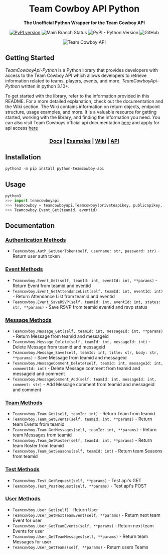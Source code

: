 <div align="center">

# Team Cowboy API Python

**The Unofficial Python Wrapper for the Team Cowboy API**

<!-- ![Development Branch Status]() -->
<!-- ![Periodic External Test Status]() -->
[![PyPI version](https://badge.fury.io/py/python-teamcowboy-api.svg)](https://badge.fury.io/py/python-teamcowboy-api)
![Main Branch Status](https://github.com/KCNilssen/TeamCowboyApi-Python/actions/workflows/build-and-test.yml/badge.svg?event=push)
![PyPI - Python Version](https://img.shields.io/pypi/pyversions/python-teamcowboy-api)
![GitHub](https://img.shields.io/github/license/KCNilssen/TeamCowboyApi-Python)

![Team Cowboy API](https://static.teamcowboy.com/images/tcLogo_glow.png)

<div align="left">

## Getting Started

*TeamCowboyApi-Python* is a Python library that provides developers with access to the Team Cowboy API which allows developers to retrieve information related to teams, players, events, and more. *TeamCowboyApi-Python* written in python 3.10+.

To get started with the library, refer to the information provided in this README. For a more detailed explanation, check out the documentation and the Wiki section. The Wiki contains information on return objects, endpoint structure, usage examples, and more. It is a valuable resource for getting started, working with the library, and finding the information you need. You can also visit Team Cowboys official api documentation [here](http://api.teamcowboy.com/v1/docs/#_Toc372547893) and apply for api access [here](https://www.teamcowboy.com/api/requestAccount)


<div align="center">

### [Docs](http://api.teamcowboy.com/v1/docs/) | [Examples]() | [Wiki](http://api.teamcowboy.com/v1/docs/) | [API](https://api.teamcowboy.com/v1/) 

<div align="left">

## Installation
```python
python3 -m pip install python-teamcowboy-api
```

## Usage
```python
python3
>>> import teamcowboyapi
>>> Teamcowboy = teamcowboyapi.Teamcowboy(privateapikey, publicapikey, username, password)
>>> Teamcowboy.Event_Get(teamid, eventid)
```

## Documentation

### [Authentication Methods]()
* `Teamcowboy.Auth_GetUserToken(self, username: str, password: str)` - Return user auth token 
### [Event Methods]()
* `Teamcowboy.Event_Get(self, teamId: int, eventId: int, **params)` - Return Event from teamid and eventid 
* `Teamcowboy.Event_GetAttendanceList(self, teamId: int, eventId: int)` - Return Attendance List from teamid and eventid
* `Teamcowboy.Event_SaveRSVP(self, teamId: int, eventId: int, status: str, **params)` - Save RSVP from teamid eventid and rsvp status
### [Message Methods]()
* `Teamcowboy.Message_Get(self, teamId: int, messageId: int, **params)` - Return Message from teamid and messageid 
* `Teamcowboy.Message_Delete(self, teamId: int, messageId: int)` - Delete Message from teamid and messageid 
* `Teamcowboy.Message_Save(self, teamId: int, title: str, body: str, **params)` - Save Message from teamid and messageid 
* `Teamcowboy.MessageComment_Delete(self, teamId: int, messageId: int, commentId: int)` - Delete Message comment from teamid and messageid and comment
* `Teamcowboy.MessageComment_Add(self, teamId: int, messageId: int, comment: str)` - Add Message comment from teamid and messageid and comment
### [Team Methods]()
* `Teamcowboy.Team_Get(self, teamId: int)` - Return Team from teamid
* `Teamcowboy.Team_GetEvents(self, teamId: int, **params)` - Return team Events from teamid
* `Teamcowboy.Team_GetMessages(self, teamId: int, **params)` - Return team Messages from teamid
* `Teamcowboy.Team_GetRoster(self, teamId: int, **params)` - Return team Roster from teamid
* `Teamcowboy.Team_GetSeasons(self, teamId: int)` - Return team Seasons from teamid
### [Test Methods]()
* `Teamcowboy.Test_GetRequest(self, **params)` - Test api's GET
* `Teamcowboy.Test_PostRequest(self, **params)` - Test api's POST
### [User Methods]()
* `Teamcowboy.User_Get(self)` - Return User
* `Teamcowboy.User_GetNextTeamEvent(self, **params)` - Return next team Event for user
* `Teamcowboy.User_GetTeamEvents(self, **params)` - Return next team Events for user
* `Teamcowboy.User_GetTeamMessages(self, **params)` - Return team Messages for user
* `Teamcowboy.User_GetTeams(self, **params)` - Return users Teams